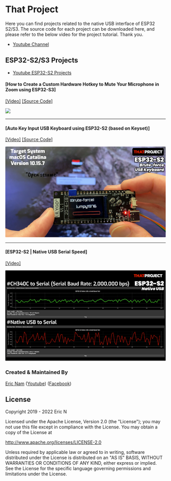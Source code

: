# That Project

Here you can find projects related to the native USB interface of ESP32 S2/S3. The source code for each project can be downloaded here, and please refer to the below video for the project tutorial.
Thank you.
  
* [Youtube Channel](https://youtube.com/ThatProject) 

## ESP32-S2/S3 Projects

* [Youtube ESP32-S2 Projects](https://www.youtube.com/playlist?list=PLnq7JUnBumAyqwFbaS0L65VFUXKTGjtpQ)

#### [How to Create a Custom Hardware Hotkey to Mute Your Microphone in Zoom using ESP32-S3]
[[Video]](https://youtu.be/u1t1nMzyvqg) [[Source Code]](https://github.com/0015/ESP32-S2-S3-Projects/tree/main/zoom_mic_muter)

<img width="600" src="https://github.com/0015/ESP32-S2-Projects/blob/main/misc/3_Zoom_Muter_USBHID.gif">

---

#### [Auto Key Input USB Keyboard using ESP32-S2 (based on Keyset)]
[[Video]](https://youtu.be/AJ1lSk_aK6M) [[Source Code]](https://github.com/0015/ESP32-S2-Projects/tree/main/Brute-force_Keyboard/Brute-force_Keyboard_0.1)

<img width="800" src="https://github.com/0015/ESP32-S2-Projects/blob/main/misc/1_brute-force_usb_keyboard.png">

---

#### [ESP32-S2 | Native USB Serial Speed]
[[Video]](https://youtu.be/-O-Bvscjx14)

<img width="800" src="https://github.com/0015/ESP32-S2-Projects/blob/main/misc/0_native_usb_speed_test.png">


### Created & Maintained By

[Eric Nam](https://github.com/0015)
([Youtube](https://youtube.com/c/ThatProject))
([Facebook](https://www.facebook.com/groups/138965931539175))


## License

Copyright 2019 - 2022 Eric N

Licensed under the Apache License, Version 2.0 (the "License");
you may not use this file except in compliance with the License.
You may obtain a copy of the License at

http://www.apache.org/licenses/LICENSE-2.0

Unless required by applicable law or agreed to in writing, software
distributed under the License is distributed on an "AS IS" BASIS,
WITHOUT WARRANTIES OR CONDITIONS OF ANY KIND, either express or implied.
See the License for the specific language governing permissions and
limitations under the License.

